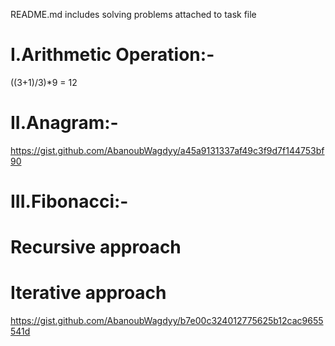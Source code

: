 README.md includes solving problems attached to task file

# I.Arithmetic Operation:-
((3+1)/3)*9 = 12

# II.Anagram:-
https://gist.github.com/AbanoubWagdyy/a45a9131337af49c3f9d7f144753bf90

# III.Fibonacci:-

# Recursive approach

# Iterative approach
https://gist.github.com/AbanoubWagdyy/b7e00c324012775625b12cac9655541d